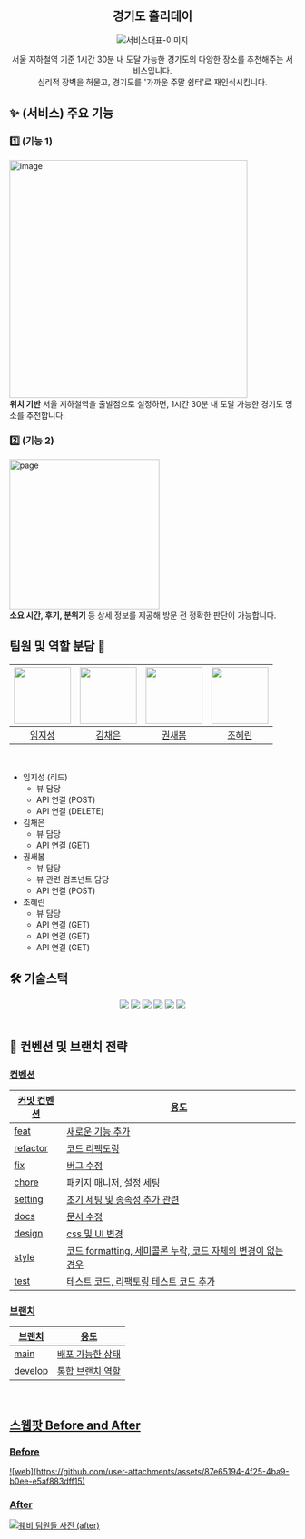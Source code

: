 <div align="center">

<h2> 경기도 홀리데이 </h2>

<img src=""  alt="서비스대표-이미지" />
<p>서울 지하철역 기준 1시간 30분 내 도달 가능한 경기도의 다양한 장소를 추천해주는 서비스입니다.<br/>
심리적 장벽을 허물고, 경기도를 '가까운 주말 쉼터'로 재인식시킵니다.</p>

</div>

<h2> ✨ (서비스) 주요 기능 </h2>

<h3> 1️⃣ (기능 1) </h3>
<img width="419" alt="image" src="https://github.com/user-attachments/assets/220e3b97-5831-4e35-b451-0b9cc5f0de2b" />

<div ><strong>위치 기반</strong> 서울 지하철역을 출발점으로 설정하면, 1시간 30분 내 도달 가능한 경기도 명소를 추천합니다. <br/></div>


<h3> 2️⃣ (기능 2) </h3>
<img width="264" alt="page" src="https://github.com/user-attachments/assets/7d41c205-c7ba-41f0-9027-d8b083d0966e" />

<div ><strong>소요 시간, 후기, 분위기</strong> 등 상세 정보를 제공해 방문 전 정확한 판단이 가능합니다. <br/></div>

## 팀원 및 역할 분담 👬

| <img src="https://avatars.githubusercontent.com/u/102504764?v=4" width="100" height="100"> | <img src="https://avatars.githubusercontent.com/u/154000318?v=4" width="100" height="100"> | <img src="https://avatars.githubusercontent.com/u/94830364?v=4" width="100" height="100"> | <img src="https://avatars.githubusercontent.com/u/164613169?v=4" width="100" height="100"> |
|:---:|:---:|:---:|:---:|
| [임지성](https://github.com/jstar000) | [김채은](https://github.com/bongtta) | [권새봄](https://github.com/kwonsaebom) | [조혜린](https://github.com/jogpfls) |

<br>

- 임지성 (리드)
    - 뷰 담당
    - API 연결 (POST)
    - API 연결 (DELETE)
- 김채은
    - 뷰 담당
    - API 연결 (GET)
- 권새봄
    - 뷰 담당
    - 뷰 관련 컴포넌트 담당
    - API 연결 (POST)
- 조혜린
    - 뷰 담당
    - API 연결 (GET)
    - API 연결 (GET)
    - API 연결 (GET)

## 🛠 기술스택
<div align=center>
<img src="https://img.shields.io/badge/react-61DAFB?style=for-the-badge&logo=React&logoColor=white">
  <img src="https://img.shields.io/badge/react query-FF4154?style=for-the-badge&logo=ReactQuery&logoColor=white">        <img src="https://img.shields.io/badge/emotion-DB7093?style=for-the-badge&logo=emotion&logoColor=white">
  <img src="https://img.shields.io/badge/javascript-F7DF1E?style=for-the-badge&logo=javascript&logoColor=black">
  <img src="https://img.shields.io/badge/Vite-646CFF?style=for-the-badge&logo=Vite&logoColor=white">
  <img src="https://img.shields.io/badge/Vercel-000000?style=for-the-badge&logo=vercel&logoColor=white">
</div>

<br/>

<h2>  📄 컨벤션 및 브랜치 전략 </h2>
<!-- 노션 링크 또는 표로 작성 -->

<a href="" />

<h3> 컨벤션 </h3>

| 커밋 컨벤션 | 용도 |
| ----------- | ---- |
|feat |새로운 기능 추가|
|refactor |코드 리팩토링|
|fix |버그 수정|
|chore |패키지 매니저, 설정 세팅|
|setting |초기 세팅 및 종속성 추가 관련|
|docs |문서 수정|
|design |css 및 UI 변경|
|style |코드 formatting, 세미콜론 누락, 코드 자체의 변경이 없는 경우|
|test| 테스트 코드, 리팩토링 테스트 코드 추가|

<h3> 브랜치 </h3>

| 브랜치 | 용도 |
| ------ | ---- |
| main   |  배포 가능한 상태    |
|    develop    |    통합 브랜치 역할  |


<br/>

<h2>스웹팟 Before and After</h2>
<h3>Before</h3>
![web](https://github.com/user-attachments/assets/87e65194-4f25-4ba9-b0ee-e5af883dff15)


 
<h3>After</h3>
<img src="" alt="웨비 팀원들 사진 (after)"/>
